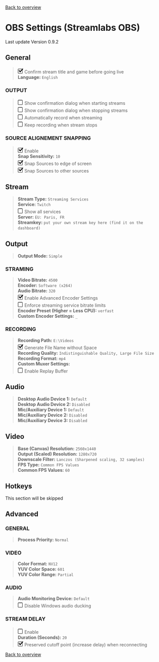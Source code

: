 [Back to overview](../README.md)

# OBS Settings (Streamlabs OBS)
Last update Version 0.9.2

## General

> ![Check](../Images/check.png) Confirm stream title and game before going live  
> **Language:** `English`

### OUTPUT

> ![Empty](../Images/empty.png) Show confirmation dialog when starting streams  
> ![Empty](../Images/empty.png) Show confirmation dialog when stopping streams  
> ![Empty](../Images/empty.png) Automatically record when streaming  
> ![Empty](../Images/empty.png) Keep recording when stream stops  

### SOURCE ALIGNEMENT SNAPPING

> ![Check](../Images/check.png) Enable  
> **Snap Sensitivity:** `10`  
> ![Check](../Images/check.png) Snap Sources to edge of screen  
> ![Check](../Images/check.png) Snap Sources to other sources  

## Stream 

> **Stream Type:** `Streaming Services`  
> **Service:** `Twitch`  
> ![Empty](../Images/empty.png) Show all services  
> **Server:** `EU: Paris, FR`  
> **Streamkey:** `put your own stream key here (find it on the dashboard)`  

## Output

> **Output Mode:** `Simple`

### STRAMING

> **Video Bitrate:** `4500`  
> **Encoder:** `Software (x264)`  
> **Audio Bitrate:** `320`  
> ![Check](../Images/check.png) Enable Advanced Encoder Settings  
> ![Empty](../Images/empty.png) Enforce streaming service bitrate limits  
> **Encoder Preset (Higher = Less CPU):** `verfast`  
> **Custom Encoder Settings:** `_`  

### RECORDING

> **Recording Path:** `E:\Videos`  
> ![Check](../Images/check.png) Generate File Name without Space  
> **Recording Quality:** `Indistinguishable Quality, Large File Size`  
> **Recording Format:** `mp4`  
> **Custom Muxer Settings:** ` `  
> ![Empty](../Images/empty.png) Enable Replay Buffer  

## Audio

> **Desktop Audio Device 1:** `Default`  
> **Desktop Audio Device 2:** `Disabled`  
> **Mic/Auxiliary Device 1:** `Default`  
> **Mic/Auxiliary Device 2:** `Disabled`  
> **Mic/Auxiliary Device 3:** `Disabled`  

## Video

> **Base (Canvas) Resolution:** `2560x1440`  
> **Output (Scaled) Resolution:** `1280x720`  
> **Downscale Filter:** `Lanczos (Sharpened scaling, 32 samples)`  
> **FPS Type:** `Common FPS Values`  
> **Common FPS Values:** `60`  

## Hotkeys

This section will be skipped

## Advanced

### GENERAL

> **Process Priority:** `Normal`  

### VIDEO

> **Color Format:** `NV12`  
> **YUV Color Space:** `601`  
> **YUV Color Range:** `Partial`  

### AUDIO

> **Audio Monitoring Device:** `Default`  
> ![Empty](../Images/empty.png) Disable Windows audio ducking  

### STREAM DELAY

> ![Empty](../Images/empty.png) Enable  
> **Duration (Seconds):** `20`  
> ![Check](../Images/check.png) Preserved cutoff point (increase delay) when reconnecting  

[Back to overview](../README.md)
